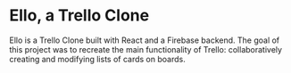 # Ello, a Trello Clone
Ello is a Trello Clone built with React and a Firebase backend. The goal of this project was to recreate the main functionality of Trello: collaboratively creating and modifying lists of cards on boards. 